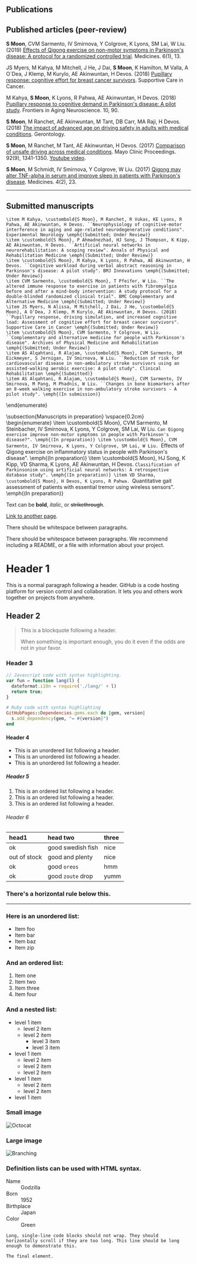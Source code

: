 Publications
---

## Published articles (peer-review)

**S Moon**, CVM Sarmento, IV Smirnova, Y Colgrove, K Lyons, SM Lai, W Liu. (2019) [Effects of Qigong exercise on non-motor symptoms in Parkinson's disease: A protocol for a randomized controlled trial](https://doi.org/10.3390/medicines6010013). Medicines. 6(1), 13.

JS Myers, M Kahya, M Mitchell, J He, J Dai, **S Moon**, K Hamilton, M Valla, A O`Dea, J Klemp, M Kurylo, AE Akinwuntan, H Devos. (2018) [Pupillary response: cognitive effort for breast cancer survivors](https://doi.org/10.1007/s00520-018-4401-0). Supportive Care in Cancer.

M Kahya, **S Moon**, K Lyons, R Pahwa, AE Akinwuntan, H Devos. (2018) [Pupillary response to cognitive demand in Parkinson's disease: A pilot study](https://doi.org/10.3389/fnagi.2018.00090). Frontiers in Aging Neuroscience. 10, 90.

**S Moon**, M Ranchet, AE Akinwuntan, M Tant, DB Carr, MA Raji, H Devos. (2018) [The impact of advanced age on driving safety in adults with medical conditions](https://doi.org/10.1159/000486511). Gerontology.
    
**S Moon**, M Ranchet, M Tant, AE Akinwuntan, H Devos. (2017) [Comparison of unsafe driving across medical conditions](https://doi.org/10.1016/j.mayocp.2017.06.003). Mayo Clinic Proceedings. 92(9), 1341-1350. [Youtube video](https://youtu.be/AHI1rSI-op0).
    
**S Moon**, M Schmidt, IV Smirnova, Y Colgrove, W Liu. (2017) [Qigong may alter TNF-alpha in serum and improve sleep in patients with Parkinson's disease](https://doi.org/10.3390/medicines4020023). Medicines. 4(2), 23.

---

## Submitted manuscripts

    \item M Kahya, \custombold{S Moon}, M Ranchet, R Vukas, KE Lyons, R Pahwa, AE Akinwuntan, H Devos. ``Neurophysiology of cognitive-motor interference in aging and age-related neurodegenerative conditions". Experimental Neurology \emph{(Submitted; Under Review)}
    \item \custombold{S Moon}, P Ahmadnezhad, HJ Song, J Thompson, K Kipp, AE Akinwuntan, H Devos. ``Artificial neural networks in neurorehabilitation: A scoping review". Annals of Physical and Rehabilitation Medicine \emph{(Submitted; Under Review)}
    \item \custombold{S Moon}, M Kahya, K Lyons, R Pahwa, AE Akinwuntan, H Devos. ``Cognitive workload during verbal abstract reasoning in Parkinson's disease: A pilot study". BMJ Innovations \emph{(Submitted; Under Review)}
    \item CVM Sarmento, \custombold{S Moon}, T Pfeifer, W Liu. ``The altered immune response to exercise in patients with fibromyalgia before and after a mind-body intervention: A study protocol for a double-blinded randomized clinical trial". BMC Complementary and Alternative Medicine \emph{(Submitted; Under Review)}
    \item JS Myers, N Alissa, M Mitchell, J Dai, J He, \custombold{S Moon}, A O'Dea, J Klemp, M Kurylo, AE Akinwuntan, H Devos. (2018) ``Pupillary response, driving simulation, and increased cognitive load: Assessment of cognitive effort for breast cancer survivors". Supportive Care in Cancer \emph{(Submitted; Under Review)}
    \item \custombold{S Moon}, CVM Sarmento, Y Colgrove, W Liu. ``Complementary and alternative medicine for people with Parkinson's disease". Archives of Physical Medicine and Rehabilitation \emph{(Submitted; Under Review)}
    \item AS Alqahtani, R Alajam, \custombold{S Moon}, CVM Sarmento, SM Eickmeyer, S Jernigan, IV Smirnova, W Liu. ``Reduction of risk for cardiovascular disease in non-ambulatory stroke survivors using an assisted-walking aerobic exercise: A pilot study". Clinical Rehabilitation \emph{(Submitted)}
    \item AS Alqahtani, R Alajam, \custombold{S Moon}, CVM Sarmento, IV Smirnova, M Pang, M Phadnis, W Liu. ``Changes in bone biomarkers after an 8-week walking exercise in non-ambulatory stroke survivors - A pilot study". \emph{(In submission)}
\end{enumerate}
    
\subsection{Manuscripts in preparation}
\vspace{0.2cm}
\begin{enumerate}
    \item \custombold{S Moon}, CVM Sarmento, M Steinbacher, IV Smirnova, K Lyons, Y Colgrove, SM Lai, W Liu. ``Can Qigong exercise improve non-motor symptoms in people with Parkinson's disease?". \emph{(In preparation)}
    \item \custombold{S Moon}, CVM Sarmento, IV Smirnova, K Lyons, Y Colgrove, SM Lai, W Liu. ``Effects of Qigong exercise on inflammatory status in people with Parkinson's disease". \emph{(In preparation)}
    \item \custombold{S Moon}, HJ Song, K Kipp, VD Sharma, K Lyons, AE Akinwuntan, H Devos. ``Classification of Parkinsonism using artificial neural networks: A retrospective database study". \emph{(In preparation)}
    \item VD Sharma, \custombold{S Moon}, H Devos, K Lyons, R Pahwa. ``Quantitative gait assessment of patients with essential tremor using wireless sensors". \emph{(In preparation)}



Text can be **bold**, _italic_, or ~~strikethrough~~.

[Link to another page](./another-page.html).

There should be whitespace between paragraphs.

There should be whitespace between paragraphs. We recommend including a README, or a file with information about your project.

# Header 1

This is a normal paragraph following a header. GitHub is a code hosting platform for version control and collaboration. It lets you and others work together on projects from anywhere.

## Header 2

> This is a blockquote following a header.
>
> When something is important enough, you do it even if the odds are not in your favor.

### Header 3

```js
// Javascript code with syntax highlighting.
var fun = function lang(l) {
  dateformat.i18n = require('./lang/' + l)
  return true;
}
```

```ruby
# Ruby code with syntax highlighting
GitHubPages::Dependencies.gems.each do |gem, version|
  s.add_dependency(gem, "= #{version}")
end
```

#### Header 4

*   This is an unordered list following a header.
*   This is an unordered list following a header.
*   This is an unordered list following a header.

##### Header 5

1.  This is an ordered list following a header.
2.  This is an ordered list following a header.
3.  This is an ordered list following a header.

###### Header 6

| head1        | head two          | three |
|:-------------|:------------------|:------|
| ok           | good swedish fish | nice  |
| out of stock | good and plenty   | nice  |
| ok           | good `oreos`      | hmm   |
| ok           | good `zoute` drop | yumm  |

### There's a horizontal rule below this.

* * *

### Here is an unordered list:

*   Item foo
*   Item bar
*   Item baz
*   Item zip

### And an ordered list:

1.  Item one
1.  Item two
1.  Item three
1.  Item four

### And a nested list:

- level 1 item
  - level 2 item
  - level 2 item
    - level 3 item
    - level 3 item
- level 1 item
  - level 2 item
  - level 2 item
  - level 2 item
- level 1 item
  - level 2 item
  - level 2 item
- level 1 item

### Small image

![Octocat](https://assets-cdn.github.com/images/icons/emoji/octocat.png)

### Large image

![Branching](https://guides.github.com/activities/hello-world/branching.png)


### Definition lists can be used with HTML syntax.

<dl>
<dt>Name</dt>
<dd>Godzilla</dd>
<dt>Born</dt>
<dd>1952</dd>
<dt>Birthplace</dt>
<dd>Japan</dd>
<dt>Color</dt>
<dd>Green</dd>
</dl>

```
Long, single-line code blocks should not wrap. They should horizontally scroll if they are too long. This line should be long enough to demonstrate this.
```

```
The final element.
```
